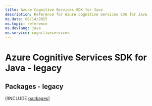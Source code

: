 ```yaml
---
title: Azure Cognitive Services SDK for Java
description: Reference for Azure Cognitive Services SDK for Java
ms.date: 08/14/2025
ms.topic: reference
ms.devlang: java
ms.service: cognitiveservices
---
```

# Azure Cognitive Services SDK for Java - legacy
## Packages - legacy
[!INCLUDE [packages](cognitive-services-index.md)]